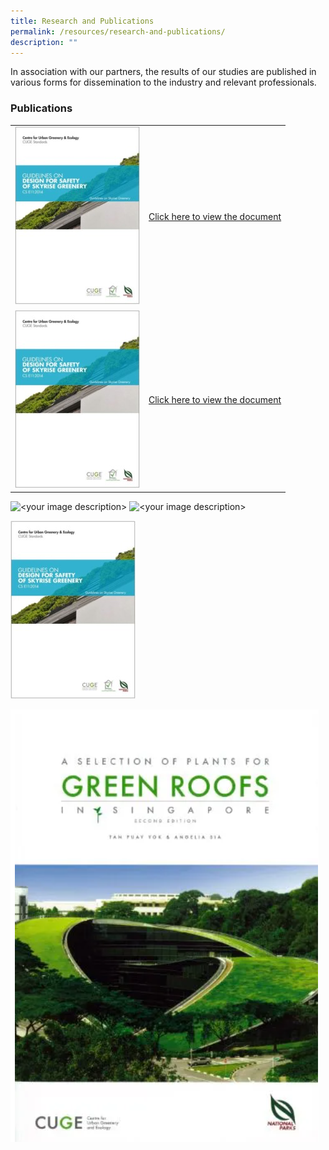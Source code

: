 ```yaml
---
title: Research and Publications
permalink: /resources/research-and-publications/
description: ""
---
```

In association with our partners, the results of our studies are published in various forms for dissemination to the industry and relevant professionals.

### Publications

<table>
	<tbody><tr>
		<td><img style="width:200px" src="/images/Icons/guidelines-on-design-for-safety-of-skyrise-greenery_icon.jpg"></td>
		<td><a href="www.google.com"> Click here to view the document</a></td>
	</tr>
	<tr>
		<td><img style="width:200px" src="/images/Icons/guidelines-on-design-for-safety-of-skyrise-greenery_icon.jpg"></td>
		<td><a href="www.google.com"> Click here to view the document</a></td>
	</tr>
</tbody></table>	




<img style="width:400px;" alt="<your image description>" src="/images/<guidelines on design for safety of skyrise greenery_icon.jpg>">

<img style="width:400px;" alt="<your image description>" src="/images/guidelines on design for safety of skyrise greenery_icon.jpg">

![](/images/Icons/guidelines%20on%20design%20for%20safety%20of%20skyrise%20greenery_icon.jpg)

![2nd ed](/images/Icons/a%20selection%20of%20plants%20for%20green%20roofs%20in%20singapore%20(2nd%20edition).PNG)
